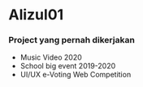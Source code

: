# Alizul01

### Project yang pernah dikerjakan
- Music Video 2020
- School big event 2019-2020
- UI/UX e-Voting Web Competition